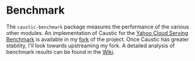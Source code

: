 # Benchmark
The ```caustic-benchmark``` package measures the performance of the various other modules. An 
implementation of Caustic for the [Yahoo Cloud Serving Benchmark][1] is available in my [fork][2] of 
the project. Once Caustic has greater stability, I'll look towards upstreaming my fork. A detailed 
analysis of benchmark results can be found in the [Wiki][3].

[1]: https://github.com/brianfrankcooper/YCSB
[2]: https://github.com/ashwin153/YCSB
[3]: https://github.com/ashwin153/caustic/wiki/Benchmarks

